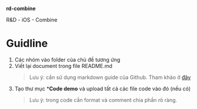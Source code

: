 **rd-combine**

R&amp;D - iOS - Combine

# Guidline

1. Các nhóm vào folder của chủ đề tương ứng
2. Viết lại document trong file README.md 
   > Lưu ý: cần sử dụng markdown guide của Github. Tham khảo ở [đây](https://guides.github.com/features/mastering-markdown/)
3. Tạo thư mục ***Code demo** và upload tất cả các file code vào đó (nếu có)
   > Lưu ý: trong code cần format và comment chia phần rõ ràng.
